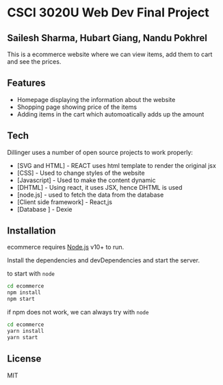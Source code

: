 # CSCI 3020U Web Dev Final Project
## Sailesh Sharma, Hubart Giang, Nandu Pokhrel



This is a ecommerce website where we can view items, add them to cart and see the prices.

## Features

- Homepage displaying the information about the website
- Shopping page showing price of the items
- Adding items in the cart which automoatically adds up the amount

## Tech

Dillinger uses a number of open source projects to work properly:

- [SVG and HTML] -  REACT uses html template to render the original jsx
- [CSS] - Used to change styles of the website
- [Javascript] - Used to make the content dynamic
- [DHTML] - Using react, it uses JSX, hence DHTML is used
- [node.js] - used to fetch the data from the database
- [Client side framework] - React,js
- [Database ] - Dexie



## Installation
ecommerce requires [Node.js](https://nodejs.org/) v10+ to run.

Install the dependencies and devDependencies and start the server.

to start with `node` 
```sh
cd ecommerce
npm install
npm start
```

if npm does not work, we can always try with `node` 

```sh
cd ecommerce
yarn install
yarn start
```

## License

MIT
